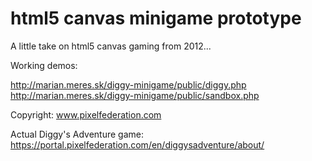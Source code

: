 # html5 canvas minigame prototype

A little take on html5 canvas gaming from 2012...  

Working demos: 

http://marian.meres.sk/diggy-minigame/public/diggy.php  
http://marian.meres.sk/diggy-minigame/public/sandbox.php


Copyright: www.pixelfederation.com 

Actual Diggy's Adventure game: https://portal.pixelfederation.com/en/diggysadventure/about/
